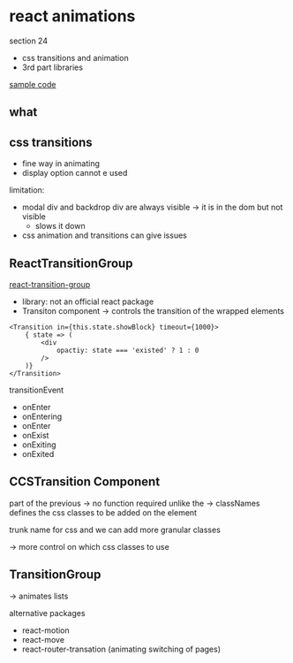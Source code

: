 # react animations

section 24

- css transitions and animation
- 3rd part libraries

[sample code](https://github.com/academind/react-complete-guide-code/tree/24-animations)

## what

## css transitions

- fine way in animating
- display option cannot e used

limitation:
- modal div and backdrop div are always visible -> it is in the dom but not visible
  - slows it down
- css animation and transitions can give issues

## ReactTransitionGroup

[react-transition-group](https://reactcommunity.org/react-transition-group/)

- library: not an official react package
- Transiton component -> controls the transition of the wrapped elements

```
<Transition in={this.state.showBlock} timeout={1000}>
    { state => (
        <div
            opactiy: state === 'existed' ? 1 : 0
        />
    )}
</Transition>
```

transitionEvent
- onEnter
- onEntering
- onEnter
- onExist
- onExiting
- onExited

## CCSTransition Component

part of the previous 
-> no function required unlike the 
-> classNames defines the css classes to be added on the element

trunk name for css and we can add more granular classes

-> more control on which css classes to use

## TransitionGroup

-> animates lists

alternative packages
- react-motion
- react-move
- react-router-transation (animating switching of pages)
